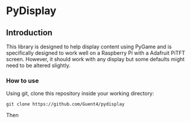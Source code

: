 # PyDisplay

## Introduction

This library is designed to help display content using PyGame and is
specifically designed to work well on a Raspberry Pi with a Adafruit
PiTFT screen.  However, it should work with any display but some defaults
might need to be altered slightly.

### How to use
Using git, clone this repository inside your working directory:
```
git clone https://github.com/Guent4/pydisplay
```

Then